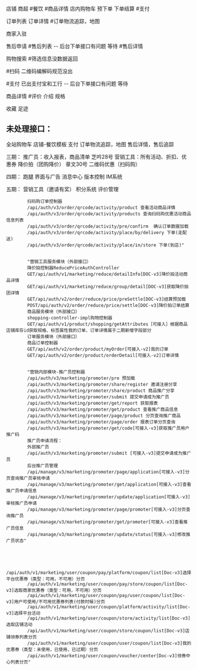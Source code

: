 店铺
商超
#餐饮
#商品详情
店内购物车
预下单
下单结算
#支付

订单列表
订单详情
#订单物流追踪，地图

商家入驻

售后申请
#售后列表       --  后台下单接口有问题 等待
#售后详情


购物搜索
#筛选信息没数据返回

#扫码 二维码编解码规范没出

#支付 已出支付宝和工行        -- 后台下单接口有问题 等待

商品详情
#评价 介绍 规格

收藏 足迹




未处理接口：
-------------------------------------------------------------------------------------------------------------
全站购物车
店铺-餐饮模板
支付
订单物流追踪，地图
售后详情，售后追踪

三期：
推广员：收入报表，商品清单       芝吟28号
营销工具：所有活动、折扣、优惠券
降价拍（团购降价）               章文30号
二维码优惠（扫码购）

四期：
跑腿
界面与广告
消息中心
版本控制
IM系统

五期：
营销工具（邀请有奖）
积分系统
评价管理



            扫码购订单控制器
            /api/auth/v3/order/qrcode/activity/product 查看活动商品详情
            /api/auth/v3/order/qrcode/activity/products 查询扫码购优惠活动商品信息列表
            /api/auth/v3/order/qrcode/activity/pre/confirm  确认订单数据加载
            /api/auth/v3/order/qrcode/activity/place/by/delivery 下单(走配送)
            /api/auth/v3/order/qrcode/activity/place/in/store 下单(到店)"


            "营销工具服务模块（外部接口）
            降价拍控制器ReducePriceAuthController
            GET/api/auth/v1/marketing/reduce/detailInfo[DOC-v3]降价拍活动商品详情
            GET/api/auth/v1/marketing/reduce/group/detail[DOC-v3]获取降价拍团详情
            GET/api/auth/v2/order/reduce/price/preSettle[DOC-v3]结算预加载
            POST/api/auth/v2/order/reduce/price/settle[DOC-v3]降价拍订单结算
            商品服务模块（外部接口）
            shopping-controller-impl购物控制器
            GET/api/auth/v1/product/shopping/getAttributes［可接入］根据商品店铺库存id获取规格、标签属性我的订单、订单详情属于二期新增字段部分
            订单服务模块（外部接口）
            商品订单控制器
            GET/api/auth/v2/order/product/myOrder[可接入-v2]我的订单
            GET/api/auth/v2/order/product/orderDetail[可接入-v2]订单详情


            "营销内部模块-推广员控制器
            /api/auth/v3/marketing/promoter/pre 预加载
            /api/auth/v3/marketing/promoter/share/register 邀请注册分享
            /api/auth/v3/marketing/promoter/share/product 商品推广分享
            /api/auth/v3/marketing/promoter/submit 提交申请成为推广员
            /api/auth/v3/marketing/promoter/get/report 获取报表
            /api/auth/v3/marketing/promoter/get/product 查看推广商品信息
            /api/auth/v3/marketing/promoter/page/product 分页查询推广商品
            /api/auth/v3/marketing/promoter/page/order 报表订单分页查询
            /api/auth/v3/marketing/promoter/get/code[可接入-v3]获取推广员用户推广码
            推广员申请流程：
            外部推广员
            /api/auth/v3/marketing/promoter/submit [可接入-v3]提交申请成为推广员
            后台推广员管理
            /api/manage/v3/marketing/promoter/page/application[可接入-v3]分页查询推广员审核申请
            /api/manage/v3/marketing/promoter/get/application[可接入-v3]查看推广员申请信息
            /api/manage/v3/marketing/promoter/update/application[可接入-v3]审核推广员申请
            /api/manage/v3/marketing/promoter/page/promoter[可接入-v3]分页查询推广员
            /api/manage/v3/marketing/promoter/get/promoter[可接入-v3]查看推广员信息
            /api/manage/v3/marketing/promoter/update/status[可接入-v3]修改推广员状态"




            /api/auth/v1/marketing/user/coupon/pay/platform/coupon/list[Doc-v3]选择平台优惠券（类型：可用，不可用）分页
            /api/auth/v1/marketing/user/coupon/pay/store/coupon/list[Doc-v3]选取商家优惠券（类型：可用，不可用）分页
            /api/auth/v1/marketing/user/coupon/pay/user/coupon/list[Doc-v3]用户可使用/不可用优惠券列表(付款时候)分页
            /api/auth/v1/marketing/user/coupon/platform/activity/list[Doc-v3]选择平台活动
            /api/auth/v1/marketing/user/coupon/store/activity/list[Doc-v3]选取店铺活动
            /api/auth/v1/marketing/user/coupon/store/coupon/list[Doc-v3]店铺领券列表分页
            /api/auth/v1/marketing/user/coupon/user/coupon/list[Doc-v3]我的优惠券（类型：未使用，已使用，已过期）分页
            /api/auth/v1/marketing/user/coupon/voucher/center[Doc-v3]领券中心列表分页"




